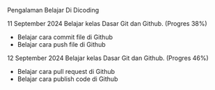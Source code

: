 Pengalaman Belajar Di Dicoding

11 September 2024
Belajar kelas Dasar Git dan Github. (Progres 38%)
* Belajar cara commit file di Github
* Belajar cara push file di Github

12 September 2024
Belajar kelas Dasar Git dan Github. (Progres 46%)
* Belajar cara pull request di Github
* Belajar cara publish code di Github
